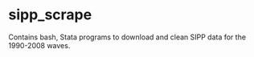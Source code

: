 # sipp_scrape
Contains bash, Stata programs to download and clean SIPP data for the 1990-2008 waves.
